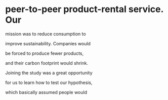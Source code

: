 # peer-to-peer product-rental service. Our

mission was to reduce consumption to

improve sustainability. Companies would

be forced to produce fewer products,

and their carbon footprint would shrink.

Joining the study was a great opportunity

for us to learn how to test our hypothesis,

which basically assumed people would